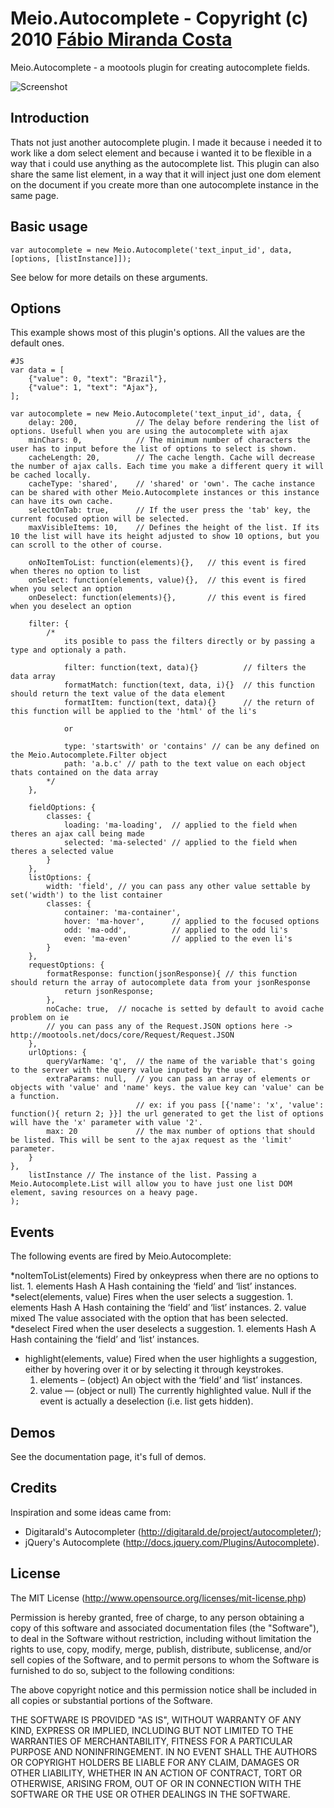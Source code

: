 Meio.Autocomplete - Copyright (c) 2010 [Fábio Miranda Costa](http://meiocodigo.com/)
========================================================================

Meio.Autocomplete - a mootools plugin for creating autocomplete fields.

![Screenshot](http://github.com/fabiomcosta/mootools-meio-autocomplete/raw/master/Assets/image_forge.png)

Introduction
------------

Thats not just another autocomplete plugin.
I made it because i needed it to work like a dom select element and because i wanted it to be flexible in a way that i could use anything as the autocomplete list.
This plugin can also share the same list element, in a way that it will inject just one dom element on the document if you create more than one autocomplete instance in the same page.

Basic usage
-----------

	var autocomplete = new Meio.Autocomplete('text_input_id', data, [options, [listInstance]]);

See below for more details on these arguments.

Options
-------

This example shows most of this plugin's options. All the values are the default ones.

	#JS
	var data = [
		{"value": 0, "text": "Brazil"},
		{"value": 1, "text": "Ajax"},
	];

	var autocomplete = new Meio.Autocomplete('text_input_id', data, {
		delay: 200, 			// The delay before rendering the list of options. Usefull when you are using the autocomplete with ajax
		minChars: 0,			// The minimum number of characters the user has to input before the list of options to select is shown.
		cacheLength: 20,		// The cache length. Cache will decrease the number of ajax calls. Each time you make a different query it will be cached locally.
		cacheType: 'shared',	// 'shared' or 'own'. The cache instance can be shared with other Meio.Autocomplete instances or this instance can have its own cache.
		selectOnTab: true,		// If the user press the 'tab' key, the current focused option will be selected.
		maxVisibleItems: 10,	// Defines the height of the list. If its 10 the list will have its height adjusted to show 10 options, but you can scroll to the other of course.
		
		onNoItemToList: function(elements){},	// this event is fired when theres no option to list
		onSelect: function(elements, value){},	// this event is fired when you select an option
		onDeselect: function(elements){},		// this event is fired when you deselect an option
		
		filter: {
			/*
				its posible to pass the filters directly or by passing a type and optionaly a path.
				
				filter: function(text, data){}			// filters the data array
				formatMatch: function(text, data, i){}	// this function should return the text value of the data element
				formatItem: function(text, data){}		// the return of this function will be applied to the 'html' of the li's
				
				or
				
				type: 'startswith' or 'contains' // can be any defined on the Meio.Autocomplete.Filter object
				path: 'a.b.c' // path to the text value on each object thats contained on the data array
			*/
		},
		
		fieldOptions: {
			classes: {
				loading: 'ma-loading',	// applied to the field when theres an ajax call being made
				selected: 'ma-selected'	// applied to the field when theres a selected value
			}
		},
		listOptions: {
			width: 'field',	// you can pass any other value settable by set('width') to the list container
			classes: {
				container: 'ma-container',
				hover: 'ma-hover',		// applied to the focused options
				odd: 'ma-odd',			// applied to the odd li's
				even: 'ma-even'			// applied to the even li's
			}
		},
		requestOptions: {
			formatResponse: function(jsonResponse){ // this function should return the array of autocomplete data from your jsonResponse
				return jsonResponse;
			},
			noCache: true,	// nocache is setted by default to avoid cache problem on ie
			// you can pass any of the Request.JSON options here -> http://mootools.net/docs/core/Request/Request.JSON
		},
		urlOptions: {
			queryVarName: 'q',	// the name of the variable that's going to the server with the query value inputed by the user.
			extraParams: null,	// you can pass an array of elements or objects with 'value' and 'name' keys. the value key can 'value' can be a function.
								// ex: if you pass [{'name': 'x', 'value': function(){ return 2; }}] the url generated to get the list of options will have the 'x' parameter with value '2'.
			max: 20				// the max number of options that should be listed. This will be sent to the ajax request as the 'limit' parameter.
		}
	},
		listInstance // The instance of the list. Passing a Meio.Autocomplete.List will allow you to have just one list DOM element, saving resources on a heavy page.
	);
	
Events
------

The following events are fired by Meio.Autocomplete:

*noItemToList(elements)
	Fired by onkeypress when there are no options to list.
	1.	elements	Hash	A Hash containing the ‘field’ and ‘list’ instances.	
*select(elements, value)
	Fires when the user selects a suggestion.
	1.	elements	Hash	A Hash containing the ‘field’ and ‘list’ instances.
	2.	value		mixed	The value associated with the option that has been selected.
*deselect
	Fired when the user deselects a suggestion.
	1.	elements	Hash	A Hash containing the ‘field’ and ‘list’ instances.
*	highlight(elements, value)
	Fired when the user highlights a suggestion, either by hovering over it or by selecting it through keystrokes.
	1.	elements – (object) An object with the ‘field’ and ‘list’ instances.
	2.	value — (object or null) The currently highlighted value. Null if the event is actually a deselection (i.e. list gets hidden).

	

Demos
-----

See the documentation page, it's full of demos.

Credits
-------

Inspiration and some ideas came from:

* Digitarald's Autocompleter (http://digitarald.de/project/autocompleter/);
* jQuery's Autocomplete (http://docs.jquery.com/Plugins/Autocomplete).

License
-------

The MIT License (http://www.opensource.org/licenses/mit-license.php)

Permission is hereby granted, free of charge, to any person
obtaining a copy of this software and associated documentation
files (the "Software"), to deal in the Software without
restriction, including without limitation the rights to use,
copy, modify, merge, publish, distribute, sublicense, and/or sell
copies of the Software, and to permit persons to whom the
Software is furnished to do so, subject to the following
conditions:

The above copyright notice and this permission notice shall be
included in all copies or substantial portions of the Software.

THE SOFTWARE IS PROVIDED "AS IS", WITHOUT WARRANTY OF ANY KIND,
EXPRESS OR IMPLIED, INCLUDING BUT NOT LIMITED TO THE WARRANTIES
OF MERCHANTABILITY, FITNESS FOR A PARTICULAR PURPOSE AND
NONINFRINGEMENT. IN NO EVENT SHALL THE AUTHORS OR COPYRIGHT
HOLDERS BE LIABLE FOR ANY CLAIM, DAMAGES OR OTHER LIABILITY,
WHETHER IN AN ACTION OF CONTRACT, TORT OR OTHERWISE, ARISING
FROM, OUT OF OR IN CONNECTION WITH THE SOFTWARE OR THE USE OR
OTHER DEALINGS IN THE SOFTWARE.

